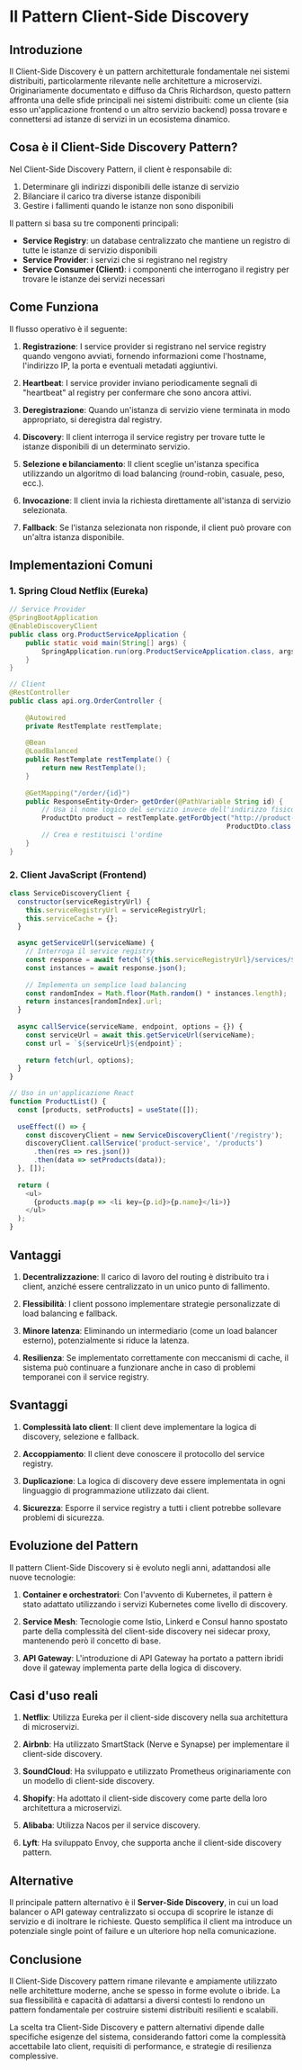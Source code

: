 # Il Pattern Client-Side Discovery

## Introduzione

Il Client-Side Discovery è un pattern architetturale fondamentale nei sistemi distribuiti, particolarmente rilevante nelle architetture a microservizi. Originariamente documentato e diffuso da Chris Richardson, questo pattern affronta una delle sfide principali nei sistemi distribuiti: come un cliente (sia esso un'applicazione frontend o un altro servizio backend) possa trovare e connettersi ad istanze di servizi in un ecosistema dinamico.

## Cosa è il Client-Side Discovery Pattern?

Nel Client-Side Discovery Pattern, il client è responsabile di:
1. Determinare gli indirizzi disponibili delle istanze di servizio
2. Bilanciare il carico tra diverse istanze disponibili
3. Gestire i fallimenti quando le istanze non sono disponibili

Il pattern si basa su tre componenti principali:
- **Service Registry**: un database centralizzato che mantiene un registro di tutte le istanze di servizio disponibili
- **Service Provider**: i servizi che si registrano nel registry
- **Service Consumer (Client)**: i componenti che interrogano il registry per trovare le istanze dei servizi necessari

## Come Funziona

Il flusso operativo è il seguente:

1. **Registrazione**: I service provider si registrano nel service registry quando vengono avviati, fornendo informazioni come l'hostname, l'indirizzo IP, la porta e eventuali metadati aggiuntivi.

2. **Heartbeat**: I service provider inviano periodicamente segnali di "heartbeat" al registry per confermare che sono ancora attivi.

3. **Deregistrazione**: Quando un'istanza di servizio viene terminata in modo appropriato, si deregistra dal registry.

4. **Discovery**: Il client interroga il service registry per trovare tutte le istanze disponibili di un determinato servizio.

5. **Selezione e bilanciamento**: Il client sceglie un'istanza specifica utilizzando un algoritmo di load balancing (round-robin, casuale, peso, ecc.).

6. **Invocazione**: Il client invia la richiesta direttamente all'istanza di servizio selezionata.

7. **Fallback**: Se l'istanza selezionata non risponde, il client può provare con un'altra istanza disponibile.

## Implementazioni Comuni

### 1. Spring Cloud Netflix (Eureka)

```java
// Service Provider
@SpringBootApplication
@EnableDiscoveryClient
public class org.ProductServiceApplication {
    public static void main(String[] args) {
        SpringApplication.run(org.ProductServiceApplication.class, args);
    }
}

// Client
@RestController
public class api.org.OrderController {
    
    @Autowired
    private RestTemplate restTemplate;
    
    @Bean
    @LoadBalanced
    public RestTemplate restTemplate() {
        return new RestTemplate();
    }
    
    @GetMapping("/order/{id}")
    public ResponseEntity<Order> getOrder(@PathVariable String id) {
        // Usa il nome logico del servizio invece dell'indirizzo fisico
        ProductDto product = restTemplate.getForObject("http://product-service/products/{id}", 
                                                      ProductDto.class, id);
        // Crea e restituisci l'ordine
    }
}
```

### 2. Client JavaScript (Frontend)

```javascript
class ServiceDiscoveryClient {
  constructor(serviceRegistryUrl) {
    this.serviceRegistryUrl = serviceRegistryUrl;
    this.serviceCache = {};
  }

  async getServiceUrl(serviceName) {
    // Interroga il service registry
    const response = await fetch(`${this.serviceRegistryUrl}/services/${serviceName}`);
    const instances = await response.json();
    
    // Implementa un semplice load balancing
    const randomIndex = Math.floor(Math.random() * instances.length);
    return instances[randomIndex].url;
  }
  
  async callService(serviceName, endpoint, options = {}) {
    const serviceUrl = await this.getServiceUrl(serviceName);
    const url = `${serviceUrl}${endpoint}`;
    
    return fetch(url, options);
  }
}

// Uso in un'applicazione React
function ProductList() {
  const [products, setProducts] = useState([]);
  
  useEffect(() => {
    const discoveryClient = new ServiceDiscoveryClient('/registry');
    discoveryClient.callService('product-service', '/products')
      .then(res => res.json())
      .then(data => setProducts(data));
  }, []);
  
  return (
    <ul>
      {products.map(p => <li key={p.id}>{p.name}</li>)}
    </ul>
  );
}
```

## Vantaggi

1. **Decentralizzazione**: Il carico di lavoro del routing è distribuito tra i client, anziché essere centralizzato in un unico punto di fallimento.

2. **Flessibilità**: I client possono implementare strategie personalizzate di load balancing e fallback.

3. **Minore latenza**: Eliminando un intermediario (come un load balancer esterno), potenzialmente si riduce la latenza.

4. **Resilienza**: Se implementato correttamente con meccanismi di cache, il sistema può continuare a funzionare anche in caso di problemi temporanei con il service registry.

## Svantaggi

1. **Complessità lato client**: Il client deve implementare la logica di discovery, selezione e fallback.

2. **Accoppiamento**: Il client deve conoscere il protocollo del service registry.

3. **Duplicazione**: La logica di discovery deve essere implementata in ogni linguaggio di programmazione utilizzato dai client.

4. **Sicurezza**: Esporre il service registry a tutti i client potrebbe sollevare problemi di sicurezza.

## Evoluzione del Pattern

Il pattern Client-Side Discovery si è evoluto negli anni, adattandosi alle nuove tecnologie:

1. **Container e orchestratori**: Con l'avvento di Kubernetes, il pattern è stato adattato utilizzando i servizi Kubernetes come livello di discovery.

2. **Service Mesh**: Tecnologie come Istio, Linkerd e Consul hanno spostato parte della complessità del client-side discovery nei sidecar proxy, mantenendo però il concetto di base.

3. **API Gateway**: L'introduzione di API Gateway ha portato a pattern ibridi dove il gateway implementa parte della logica di discovery.

## Casi d'uso reali

1. **Netflix**: Utilizza Eureka per il client-side discovery nella sua architettura di microservizi.

2. **Airbnb**: Ha utilizzato SmartStack (Nerve e Synapse) per implementare il client-side discovery.

3. **SoundCloud**: Ha sviluppato e utilizzato Prometheus originariamente con un modello di client-side discovery.

4. **Shopify**: Ha adottato il client-side discovery come parte della loro architettura a microservizi.

5. **Alibaba**: Utilizza Nacos per il service discovery.

6. **Lyft**: Ha sviluppato Envoy, che supporta anche il client-side discovery pattern.

## Alternative

Il principale pattern alternativo è il **Server-Side Discovery**, in cui un load balancer o API gateway centralizzato si occupa di scoprire le istanze di servizio e di inoltrare le richieste. Questo semplifica il client ma introduce un potenziale single point of failure e un ulteriore hop nella comunicazione.

## Conclusione

Il Client-Side Discovery pattern rimane rilevante e ampiamente utilizzato nelle architetture moderne, anche se spesso in forme evolute o ibride. La sua flessibilità e capacità di adattarsi a diversi contesti lo rendono un pattern fondamentale per costruire sistemi distribuiti resilienti e scalabili.

La scelta tra Client-Side Discovery e pattern alternativi dipende dalle specifiche esigenze del sistema, considerando fattori come la complessità accettabile lato client, requisiti di performance, e strategie di resilienza complessive.
